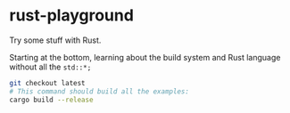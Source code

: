 # rust-playground
Try some stuff with Rust.

Starting at the bottom, learning about the build system and Rust language without all the `std::*;`

```sh
git checkout latest
# This command should build all the examples:
cargo build --release
```
